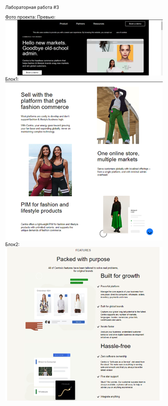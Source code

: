 Лабораторная работа #3

Фото проекта:
Превью:
![](projectImages/Снимок.PNG)
Блок1:
![](projectImages/Снимок1.PNG)
Блок2:
![](projectImages/Снимок3.PNG)